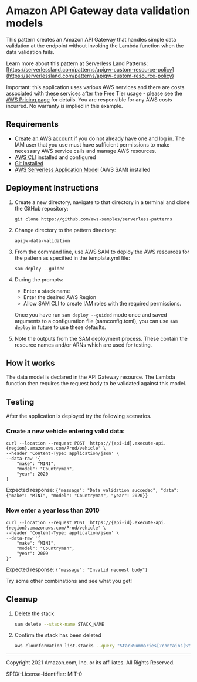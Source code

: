 # Amazon API Gateway data validation models

This pattern creates an Amazon API Gateway that handles simple data validation at the endpoint without invoking the Lambda function when the data validation fails.

Learn more about this pattern at Serverless Land Patterns: [https://serverlessland.com/patterns/apigw-custom-resource-policy](https://serverlessland.com/patterns/apigw-custom-resource-policy)

Important: this application uses various AWS services and there are costs associated with these services after the Free Tier usage - please see the [AWS Pricing page](https://aws.amazon.com/pricing/) for details. You are responsible for any AWS costs incurred. No warranty is implied in this example.

## Requirements

* [Create an AWS account](https://portal.aws.amazon.com/gp/aws/developer/registration/index.html) if you do not already have one and log in. The IAM user that you use must have sufficient permissions to make necessary AWS service calls and manage AWS resources.
* [AWS CLI](https://docs.aws.amazon.com/cli/latest/userguide/install-cliv2.html) installed and configured
* [Git Installed](https://git-scm.com/book/en/v2/Getting-Started-Installing-Git)
* [AWS Serverless Application Model](https://docs.aws.amazon.com/serverless-application-model/latest/developerguide/serverless-sam-cli-install.html) (AWS SAM) installed

## Deployment Instructions

1. Create a new directory, navigate to that directory in a terminal and clone the GitHub repository:
    ``` 
    git clone https://github.com/aws-samples/serverless-patterns
    ```
1. Change directory to the pattern directory:
    ```
    apigw-data-validation
    ```
1. From the command line, use AWS SAM to deploy the AWS resources for the pattern as specified in the template.yml file:
    ```
    sam deploy --guided
    ```
1. During the prompts:
    * Enter a stack name
    * Enter the desired AWS Region
    * Allow SAM CLI to create IAM roles with the required permissions.

    Once you have run `sam deploy --guided` mode once and saved arguments to a configuration file (samconfig.toml), you can use `sam deploy` in future to use these defaults.

1. Note the outputs from the SAM deployment process. These contain the resource names and/or ARNs which are used for testing.

## How it works

The data model is declared in the API Gateway resource. The Lambda function then requires the request body to be validated against this model.

## Testing

After the application is deployed try the following scenarios.

### Create a new vehicle entering valid data:
```
curl --location --request POST 'https://{api-id}.execute-api.{region}.amazonaws.com/Prod/vehicle' \
--header 'Content-Type: application/json' \
--data-raw '{
    "make": "MINI",
    "model": "Countryman",
    "year": 2020
}
```
Expected response: `{"message": "Data validation succeded", "data": {"make": "MINI", "model": "Countryman", "year": 2020}}`
### Now enter a year less than 2010
```
curl --location --request POST 'https://{api-id}.execute-api.{region}.amazonaws.com/Prod/vehicle' \
--header 'Content-Type: application/json' \
--data-raw '{
    "make": "MINI",
    "model": "Countryman",
    "year": 2009
}'
```
Expected response: `{"message": "Invalid request body"}`

Try some other combinations and see what you get!

## Cleanup
 
1. Delete the stack
    ```bash
    sam delete --stack-name STACK_NAME
    ```
1. Confirm the stack has been deleted
    ```bash
    aws cloudformation list-stacks --query "StackSummaries[?contains(StackName,'STACK_NAME')].StackStatus"
    ```
----
Copyright 2021 Amazon.com, Inc. or its affiliates. All Rights Reserved.

SPDX-License-Identifier: MIT-0
